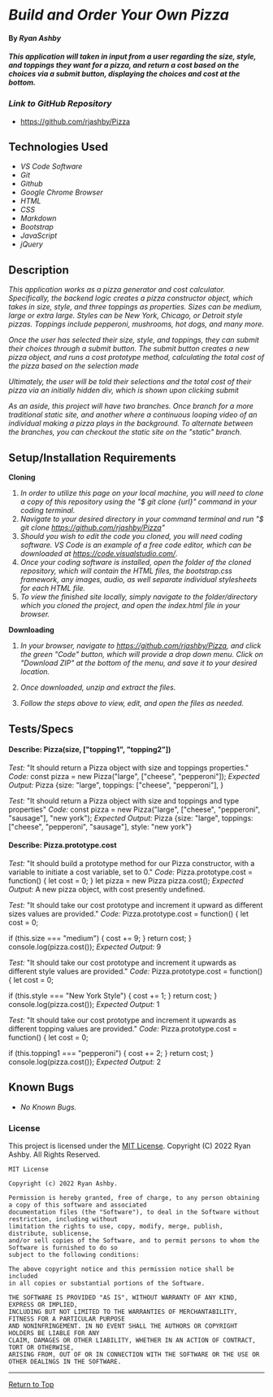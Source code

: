 
# _Build and Order Your Own Pizza_ 

#### By _**Ryan Ashby**_ 

#### _This application will taken in input from a user regarding the size, style, and toppings they want for a pizza, and return a cost based on the choices via a submit button, displaying the choices and cost at the bottom._

### _Link to GitHub Repository_

* https://github.com/rjashby/Pizza

## Technologies Used 

* _VS Code Software_
* _Git_
* _Github_
* _Google Chrome Browser_
* _HTML_
* _CSS_ 
* _Markdown_ 
* _Bootstrap_
* _JavaScript_
* _jQuery_


## Description 

_This application works as a pizza generator and cost calculator. Specifically, the backend logic creates a pizza constructor object, which takes in size, style, and three toppings as properties. Sizes can be medium, large or extra large. Styles can be New York, Chicago, or Detroit style pizzas. Toppings include pepperoni, mushrooms, hot dogs, and many more._

_Once the user has selected their size, style, and toppings, they can submit their choices through a submit button. The submit button creates a new pizza object, and runs a cost prototype method, calculating the total cost of the pizza based on the selection made_

_Ultimately, the user will be told their selections and the total cost of their pizza via an initially hidden div, which is shown upon clicking submit_

_As an aside, this project will have two branches. Once branch for a more traditional static site, and another where a continuous looping video of an individual making a pizza plays in the background. To alternate between the branches, you can checkout the static site on the "static" branch._

## Setup/Installation Requirements 

**Cloning**

1) _In order to utilize this page on your local machine, you will need to clone a copy of this repository using the "$ git clone {url}" command in your coding terminal._
2) _Navigate to your desired directory in your command terminal and run "$ git clone https://github.com/rjashby/Pizza"_
3) _Should you wish to edit the code you cloned, you will need coding software. VS Code is an example of a free code editor, which can be downloaded at https://code.visualstudio.com/_.
4) _Once your coding software is installed, open the folder of the cloned repository, which will contain the HTML files, the bootstrap.css framework, any images, audio, as well separate individual stylesheets for each HTML file._
5) _To view the finished site locally, simply navigate to the folder/directory which you cloned the project, and open the index.html file in your browser._

**Downloading**

1) _In your browser, navigate to https://github.com/rjashby/Pizza, and click the green "Code" button, which will provide a drop down menu. Click on "Download ZIP" at the bottom of the menu, and save it to your desired location._

2) _Once downloaded, unzip and extract the files._

3) _Follow the steps above to view, edit, and open the files as needed._

## Tests/Specs

#### Describe: Pizza(size, ["topping1", "topping2"])

*Test:* "It should return a Pizza object with size and toppings properties."
*Code:* const pizza = new Pizza("large", ["cheese", "pepperoni"]);
*Expected Output:* Pizza {size: "large", toppings: ["cheese", "pepperoni"], }


*Test:* "It should return a Pizza object with size and toppings and type properties"
*Code:* const pizza = new Pizza("large", ["cheese", "pepperoni", "sausage"], "new york");
*Expected Output:* Pizza {size: "large", toppings: ["cheese", "pepperoni", "sausage"], style: "new york"}

#### Describe: Pizza.prototype.cost

*Test:* "It should build a prototype method for our Pizza constructor, with a variable to initiate a cost variable, set to 0."
*Code:* Pizza.prototype.cost = function() {
  let cost = 0;
}
let pizza = new Pizza
pizza.cost();
*Expected Output:* A new pizza object, with cost presently undefined.

*Test:* "It should take our cost prototype and increment it upward as different sizes values are provided."
*Code:* Pizza.prototype.cost = function() {
  let cost = 0;

  if (this.size === "medium") {
    cost += 9;
  }
  return cost;
}
console.log(pizza.cost());
*Expected Output:* 9

*Test:* "It should take our cost prototype and increment it upwards as different style values are provided."
*Code:* Pizza.prototype.cost = function() {
  let cost = 0;

  if (this.style === "New York Style") {
    cost += 1;
  }
  return cost;
}
console.log(pizza.cost());
*Expected Output:* 1

*Test:* "It should take our cost prototype and increment it upwards as different topping values are provided."
*Code:* Pizza.prototype.cost = function() {
  let cost = 0;

  if (this.topping1 === "pepperoni") {
    cost += 2;
  }
  return cost;
}
console.log(pizza.cost());
*Expected Output:* 2

## Known Bugs 

* _No Known Bugs._  

### License

This project is licensed under the [MIT License](https://opensource.org/licenses/MIT). Copyright (C) 2022 Ryan Ashby. All Rights Reserved.

```
MIT License

Copyright (c) 2022 Ryan Ashby.

Permission is hereby granted, free of charge, to any person obtaining a copy of this software and associated 
documentation files (the "Software"), to deal in the Software without restriction, including without 
limitation the rights to use, copy, modify, merge, publish, distribute, sublicense, 
and/or sell copies of the Software, and to permit persons to whom the Software is furnished to do so 
subject to the following conditions:

The above copyright notice and this permission notice shall be included 
in all copies or substantial portions of the Software.

THE SOFTWARE IS PROVIDED "AS IS", WITHOUT WARRANTY OF ANY KIND, EXPRESS OR IMPLIED, 
INCLUDING BUT NOT LIMITED TO THE WARRANTIES OF MERCHANTABILITY, FITNESS FOR A PARTICULAR PURPOSE 
AND NONINFRINGEMENT. IN NO EVENT SHALL THE AUTHORS OR COPYRIGHT HOLDERS BE LIABLE FOR ANY 
CLAIM, DAMAGES OR OTHER LIABILITY, WHETHER IN AN ACTION OF CONTRACT, TORT OR OTHERWISE, 
ARISING FROM, OUT OF OR IN CONNECTION WITH THE SOFTWARE OR THE USE OR OTHER DEALINGS IN THE SOFTWARE.
```

------------------------------

<a href="#">Return to Top</a>
